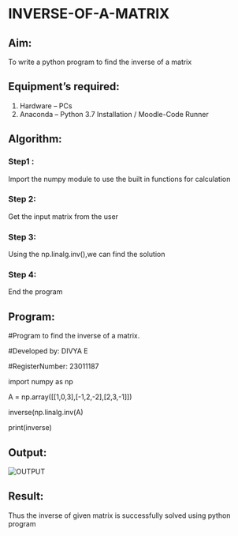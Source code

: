 # INVERSE-OF-A-MATRIX
## Aim:
To write a python program to find the inverse of a matrix
## Equipment’s required:
1. 	Hardware – PCs
2. 	Anaconda – Python 3.7 Installation / Moodle-Code Runner
## Algorithm:
### Step1 : 
Import the numpy module to use the built in functions for calculation
### Step 2:
Get the input matrix from the user
### Step 3:
Using the np.linalg.inv(),we can find the solution
### Step 4: 
End the program
## Program:
#Program to find the inverse of a matrix.

#Developed by: DIVYA E

#RegisterNumber: 23011187

import numpy as np

A = np.array([[1,0,3],[-1,2,-2],[2,3,-1]])

inverse(np.linalg.inv(A)

print(inverse)

## Output:
![OUTPUT](https://github.com/DHIVYA050430/INVERSE-OF-A-MATRIX/assets/147141546/2aa8615c-bd48-42bf-bcf4-8b38ed47336c)


## Result:
Thus the inverse of given matrix is successfully solved using python program

